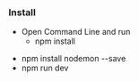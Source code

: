 
### Install 
  - Open Command Line and run
	* npm install
  * npm install nodemon --save
  * npm run dev
